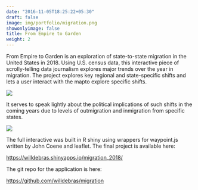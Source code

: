 ```yaml
---
date: "2016-11-05T18:25:22+05:30"
draft: false
image: img/portfolio/migration.png
showonlyimage: false
title: From Empire to Garden
weight: 2
---
```


From Empire to Garden is an exploration of state-to-state migration in the United States in 2018. Using U.S. census data, this interactive piece of scrolly-telling data journalism explores major trends over the year in migration. <!--more-->The project explores key regional and state-specific shifts and lets a user interact with the mapto explore specific shifts.



![](https://willdebras.github.io/portfolio/img/portfolio/empire.png)

It serves to speak lightly about the political implications of such shifts in the coming years due to levels of outmigration and inmigration from specific states. 

![](https://willdebras.github.io/portfolio//img/portfolio/florida2.png)


The full interactive was built in R shiny using wrappers for waypoint.js written by John Coene and leaflet. The final project is available here:

https://willdebras.shinyapps.io/migration_2018/

The git repo for the application is here:

https://github.com/willdebras/migration